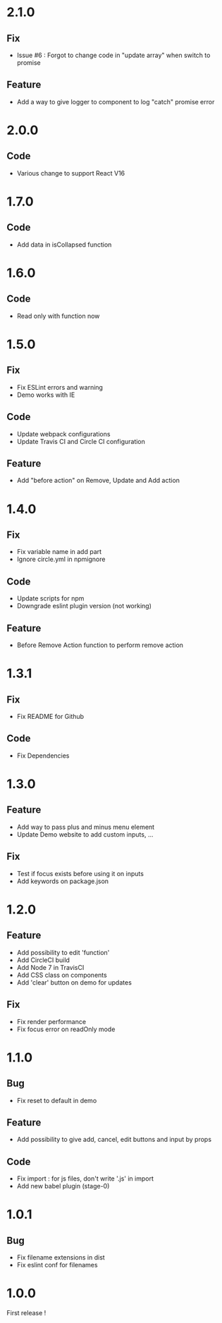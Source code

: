 
# 2.1.0
## Fix
- Issue #6 : Forgot to change code in "update array" when switch to promise

## Feature
- Add a way to give logger to component to log "catch" promise error

# 2.0.0
## Code
- Various change to support React V16

# 1.7.0
## Code
- Add data in isCollapsed function

# 1.6.0
## Code
- Read only with function now

# 1.5.0
## Fix
- Fix ESLint errors and warning
- Demo works with IE

## Code
- Update webpack configurations
- Update Travis CI and Circle CI configuration

## Feature
- Add "before action" on Remove, Update and Add action

# 1.4.0
## Fix
- Fix variable name in add part
- Ignore circle.yml in npmignore

## Code
- Update scripts for npm
- Downgrade eslint plugin version (not working)

## Feature
- Before Remove Action function to perform remove action

# 1.3.1
## Fix
- Fix README for Github

## Code
- Fix Dependencies

# 1.3.0
## Feature
- Add way to pass plus and minus menu element
- Update Demo website to add custom inputs, ...

## Fix
- Test if focus exists before using it on inputs
- Add keywords on package.json

# 1.2.0
## Feature
- Add possibility to edit 'function'
- Add CircleCI build
- Add Node 7 in TravisCI
- Add CSS class on components
- Add 'clear' button on demo for updates

## Fix
- Fix render performance
- Fix focus error on readOnly mode

# 1.1.0
## Bug
- Fix reset to default in demo

## Feature
- Add possibility to give add, cancel, edit buttons and input by props

## Code
- Fix import : for js files, don't write '.js' in import
- Add new babel plugin (stage-0)

# 1.0.1
## Bug
- Fix filename extensions in dist
- Fix eslint conf for filenames

# 1.0.0
First release !
